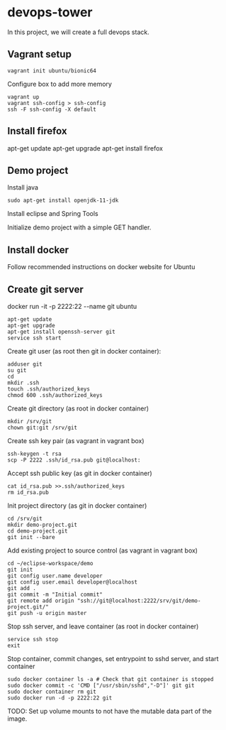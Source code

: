 # devops-tower

In this project, we will create a full devops stack.

## Vagrant setup

```
vagrant init ubuntu/bionic64
```

Configure box to add more memory

```
vagrant up
vagrant ssh-config > ssh-config
ssh -F ssh-config -X default
```

## Install firefox

apt-get update
apt-get upgrade
apt-get install firefox

## Demo project

Install java

```
sudo apt-get install openjdk-11-jdk
```

Install eclipse and Spring Tools

Initialize demo project with a simple GET handler.

## Install docker

Follow recommended instructions on docker website for Ubuntu

## Create git server

docker run -it -p 2222:22 --name git ubuntu

```
apt-get update
apt-get upgrade
apt-get install openssh-server git
service ssh start
```

Create git user (as root then git in docker container):
```
adduser git
su git
cd
mkdir .ssh
touch .ssh/authorized_keys
chmod 600 .ssh/authorized_keys
```

Create git directory (as root in docker container)
```
mkdir /srv/git
chown git:git /srv/git
```

Create ssh key pair (as vagrant in vagrant box)
```
ssh-keygen -t rsa
scp -P 2222 .ssh/id_rsa.pub git@localhost:
```

Accept ssh public key (as git in docker container)
```
cat id_rsa.pub >>.ssh/authorized_keys
rm id_rsa.pub
```

Init project directory (as git in docker container)
```
cd /srv/git
mkdir demo-project.git
cd demo-project.git
git init --bare
```

Add existing project to source control (as vagrant in vagrant box)
```
cd ~/eclipse-workspace/demo
git init
git config user.name developer
git config user.email developer@localhost
git add .
git commit -m "Initial commit"
git remote add origin "ssh://git@localhost:2222/srv/git/demo-project.git/"
git push -u origin master
```

Stop ssh server, and leave container (as root in docker container)
```
service ssh stop
exit
```

Stop container, commit changes, set entrypoint to sshd server, and start container
```
sudo docker container ls -a # Check that git container is stopped
sudo docker commit -c 'CMD ["/usr/sbin/sshd","-D"]' git git
sudo docker container rm git
sudo docker run -d -p 2222:22 git
```

TODO: Set up volume mounts to not have the mutable data part of the image.


